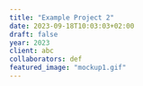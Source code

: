 ```yaml
---
title: "Example Project 2"
date: 2023-09-18T10:03:03+02:00
draft: false
year: 2023
client: abc
collaborators: def
featured_image: "mockup1.gif"
---
```


